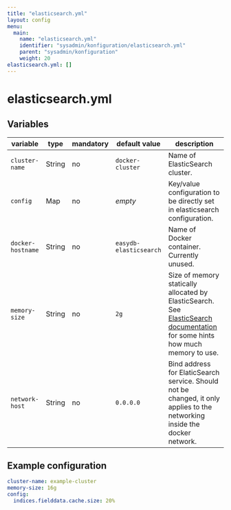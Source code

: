 ```yaml
---
title: "elasticsearch.yml"
layout: config
menu:
  main:
    name: "elasticsearch.yml"
    identifier: "sysadmin/konfiguration/elasticsearch.yml"
    parent: "sysadmin/konfiguration"
    weight: 20
elasticsearch.yml: []
---
```

# elasticsearch.yml

## Variables

| variable                                           | type          | mandatory | default value | description |
|---|---|---|---|---|
|`cluster-name`                                      | String        | no        | `docker-cluster` | Name of ElasticSearch cluster. |
|`config`                                            | Map           | no        | _empty_       | Key/value configuration to be directly set in elasticsearch configuration. |
|`docker-hostname`                                   | String        | no        | `easydb-elasticsearch` | Name of Docker container. Currently unused. |
|`memory-size`                                       | String        | no        | `2g`          | Size of memory statically allocated by ElasticSearch. See [ElasticSearch documentation](https://www.elastic.co/guide/en/elasticsearch/reference/5.6/heap-size.html) for some hints how much memory to use. |
|`network-host`                                      | String        | no        | `0.0.0.0`     | Bind address for ElaticSearch service. Should not be changed, it only applies to the networking inside the docker network. |

## Example configuration

```yaml
cluster-name: example-cluster
memory-size: 16g
config:
  indices.fielddata.cache.size: 20%
```
